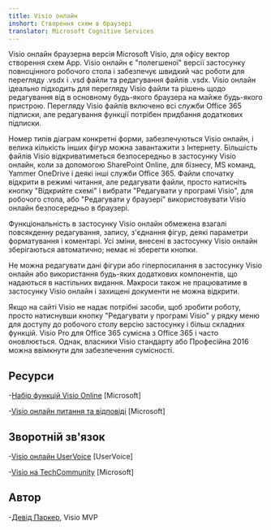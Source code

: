 ```yaml
---
title: Visio онлайн
inshort: Створення схем в браузері
translator: Microsoft Cognitive Services
---
```



Visio онлайн браузерна версія Microsoft Visio, для офісу вектор створення схем App. Visio онлайн є "полегшеної" версії застосунку повноцінного робочого стола і забезпечує швидкий час роботи для перегляду .vsdx і .vsd файли та редагування файлів .vsdx. Visio онлайн ідеально підходить для перегляду Visio файли та рішень щодо редагування від в основному будь-якого браузера на майже будь-якого пристрою. Перегляду Visio файлів включено всі служби Office 365 підписки, але редагування функції потрібен придбання додаткових підписки.

Номер типів діаграм конкретні форми, забезпечуються Visio онлайн, і велика кількість інших фігур можна завантажити з Інтернету. Більшість файлів Visio відкриватиметься безпосередньо в застосунку Visio онлайн, коли за допомогою SharePoint Online, для бізнесу, MS команд, Yammer OneDrive і деякі інші служби Office 365. Файли спочатку відкрити в режимі читання, але редагувати файли, просто натисніть кнопку "Відкрийте схемі" і вибрати "Редагувати у програмі Visio", для робочого стола, або "Редагувати у браузері" використовувати Visio онлайн безпосередньо в браузері.

Функціональність в застосунку Visio онлайн обмежена взагалі повсякденну редагування, запису, з'єднання фігур, деякі параметри форматування і коментарі. Усі зміни, внесені в застосунку Visio онлайн зберігаються автоматично; немає ні зберегти кнопки.

Не можна редагувати дані фігури або гіперпосилання в застосунку Visio онлайн або використання будь-яких додаткових компонентів, що надаються в настільних видання. Макроси також не працюватиме в застосунку Visio онлайн і захищені документи не можна відкрити.

Якщо на сайті Visio не надає потрібні засоби, щоб зробити роботу, просто натиснувши кнопку "Редагувати у програмі Visio" у рядку меню для доступу до робочого столу версію застосунку і більш складних функцій. Visio Pro для Office 365 сумісна з Office 365 і часто оновлюється. Однак, власники Visio стандарту або Професійна 2016 можна ввімкнути для забезпечення сумісності.

Ресурси
---------

-[Набір функцій Visio Online](https://technet.microsoft.com/library/visio-online-service-descriptoin.aspx)
    \[Microsoft\]

-[Visio онлайн питання та відповіді](https://support.office.com/en-us/article/Visio-Online-Frequently-Asked-Questions-e6647040-2fca-42ec-9fa5-d16a4e39e0ee?ui=en-US&rs=en-US&ad=US)
    \[Microsoft\]

Зворотній зв'язок
---------

-[Visio онлайн UserVoice](https://visio.uservoice.com/forums/368199-visio-online)
    \[UserVoice\]

-[Visio на TechCommunity](https://techcommunity.microsoft.com/t5/Visio/ct-p/Visio)
    \[Microsoft\]

Автор
---------

-[Девід Паркер](https://www.linkedin.com/in/bvisual/), Visio MVP


